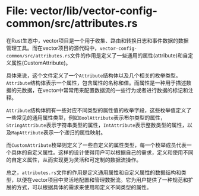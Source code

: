 # File: vector/lib/vector-config-common/src/attributes.rs

在Rust生态中，vector项目是一个用于收集、路由和转换日志和事件数据的数据管理工具。而在vector项目的源代码中，`vector-config-common/src/attributes.rs`文件的作用是定义了一些通用的属性(attribute)和自定义属性(CustomAttribute)。  

具体来说，这个文件定义了一个`Attribute`结构体以及几个相关的枚举类型。`Attribute`结构体表示一个属性，包含属性的名称和值。而属性是一种用于描述数据的元数据，在vector中常常用来配置数据流的一些行为或者进行数据的标记和注释。

`Attribute`结构体拥有一些对应不同类型的属性值的枚举字段，这些枚举值定义了一些常见的通用属性类型，例如`BoolAttribute`表示布尔类型的属性，`StringAttribute`表示字符串类型的属性，`IntAttribute`表示整数类型的属性，以及`MapAttribute`表示一个递归的属性映射。

而`CustomAttribute`枚举则定义了一些自定义的属性类型，每一个枚举成员代表一个具体的自定义属性。这样的设计使得用户可以根据自己的需求，定义和使用不同的自定义属性，从而实现更为灵活和可定制的数据流操作。

总之，`attributes.rs`文件的作用是定义通用属性和自定义属性的数据结构和类型，以便在vector项目中灵活地配置和管理数据流。它为用户提供了一种规范和扩展的方式，可以根据具体的需求来使用和定义不同类型的属性。

